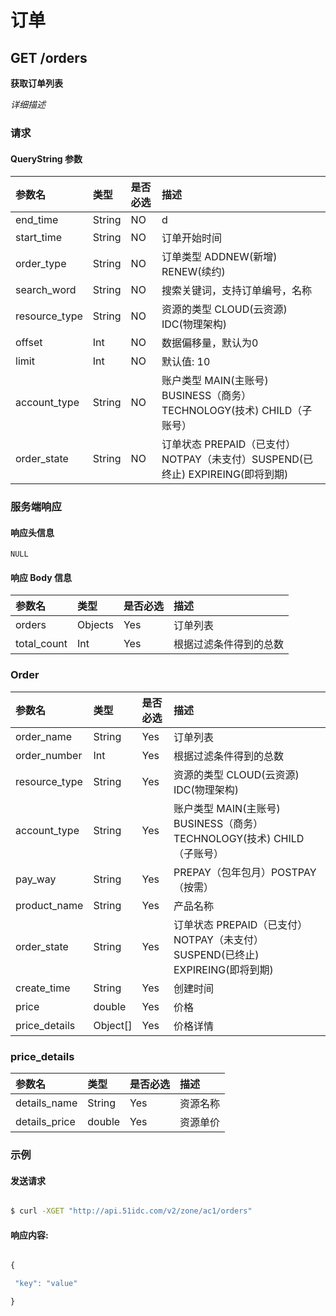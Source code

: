 # 订单
## GET /orders

**获取订单列表**

*详细描述*

### 请求

#### QueryString 参数

|参数名 | 类型 | 是否必选 | 描述 |
| :-- | :-- | :-- | :-- |
| end_time | String | NO | d |订单结束时间
| start_time | String | NO | 订单开始时间 |
| order_type | String | NO | 订单类型 ADDNEW(新增) RENEW(续约) |
| search_word | String | NO | 搜索关键词，支持订单编号，名称 |
| resource_type | String | NO | 资源的类型 CLOUD(云资源) IDC(物理架构) |
| offset | Int | NO | 数据偏移量，默认为0 |
| limit | Int | NO | 默认值: 10|
| account_type | String | NO | 账户类型 MAIN(主账号) BUSINESS（商务）TECHNOLOGY(技术) CHILD（子账号） |
| order_state | String | NO | 订单状态 PREPAID（已支付）NOTPAY（未支付）SUSPEND(已终止) EXPIREING(即将到期) |

### 服务端响应

#### 响应头信息

`NULL`

#### 响应 Body 信息

|参数名 | 类型 | 是否必选 | 描述 |
| :-- | :-- | :-- | :-- |
| orders | Objects | Yes | 订单列表 |
| total_count | Int | Yes | 根据过滤条件得到的总数 |

### Order

|参数名 | 类型 | 是否必选 | 描述 |
| :-- | :-- | :-- | :-- |
| order_name | String | Yes | 订单列表 |
| order_number | Int | Yes | 根据过滤条件得到的总数 |
| resource_type | String | Yes | 资源的类型 CLOUD(云资源) IDC(物理架构) |
| account_type| String | Yes | 账户类型 MAIN(主账号) BUSINESS（商务）TECHNOLOGY(技术) CHILD（子账号） |
| pay_way | String | Yes | PREPAY（包年包月）POSTPAY（按需） |
| product_name | String | Yes | 产品名称 |
| order_state | String | Yes | 订单状态 PREPAID（已支付）NOTPAY（未支付）SUSPEND(已终止) EXPIREING(即将到期) |
| create_time | String | Yes | 创建时间 |
| price | double | Yes | 价格 |
| price_details | Object[] | Yes | 价格详情 |

### price_details
|参数名 | 类型 | 是否必选 | 描述 |
| :-- | :-- | :-- | :-- |
| details_name | String | Yes | 资源名称 |
| details_price | double | Yes | 资源单价 |

### 示例

#### 发送请求

```bash

$ curl -XGET "http://api.51idc.com/v2/zone/ac1/orders"

```

#### 响应内容:

```js

{

 "key": "value"

}

```

